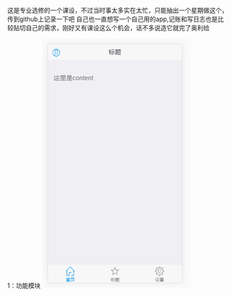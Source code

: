 这是专业选修的一个课设，不过当时事太多实在太忙，只能抽出一个星期做这个，传到github上记录一下吧
自己也一直想写一个自己用的app,记账和写日志也是比较贴切自己的需求，刚好又有课设这么个机会，话不多说造它就完了奥利给

1：功能模块
![Image text](https://raw.githubusercontent.com/hongmaju/light7Local/master/img/productShow/20170518152848.png)
